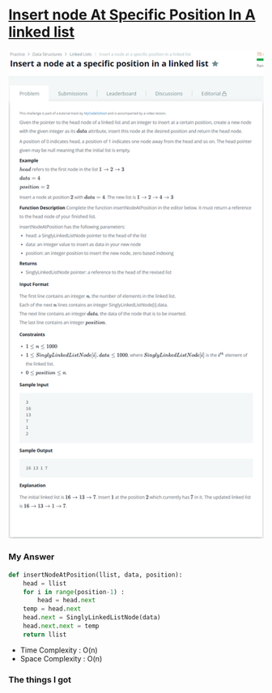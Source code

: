 # [Insert node At Specific Position In A linked list](https://www.hackerrank.com/challenges/insert-a-node-at-a-specific-position-in-a-linked-list/problem)

![image](Problem.png)



### My Answer

```python
def insertNodeAtPosition(llist, data, position):
    head = llist
    for i in range(position-1) : 
        head = head.next
    temp = head.next
    head.next = SinglyLinkedListNode(data)
    head.next.next = temp
    return llist
```

* Time Complexity : O(n)
* Space Complexity : O(n)



### The things I got

